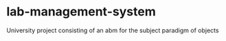 # lab-management-system

University project consisting of an abm for the subject paradigm of objects

